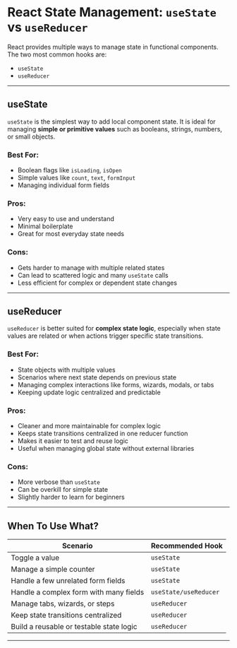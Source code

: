 # React State Management: `useState` vs `useReducer`

React provides multiple ways to manage state in functional components. The two most common hooks are:

- `useState`
- `useReducer`

---

## useState

`useState` is the simplest way to add local component state. It is ideal for managing **simple or primitive values** such as booleans, strings, numbers, or small objects.

### Best For:
- Boolean flags like `isLoading`, `isOpen`
- Simple values like `count`, `text`, `formInput`
- Managing individual form fields

### Pros:
- Very easy to use and understand
- Minimal boilerplate
- Great for most everyday state needs

### Cons:
- Gets harder to manage with multiple related states
- Can lead to scattered logic and many `useState` calls
- Less efficient for complex or dependent state changes

---

## useReducer

`useReducer` is better suited for **complex state logic**, especially when state values are related or when actions trigger specific state transitions.

###  Best For:
- State objects with multiple values
- Scenarios where next state depends on previous state
- Managing complex interactions like forms, wizards, modals, or tabs
- Keeping update logic centralized and predictable

###  Pros:
- Cleaner and more maintainable for complex logic
- Keeps state transitions centralized in one reducer function
- Makes it easier to test and reuse logic
- Useful when managing global state without external libraries

###  Cons:
- More verbose than `useState`
- Can be overkill for simple state
- Slightly harder to learn for beginners

---

##  When To Use What?

| Scenario                                | Recommended Hook |
|-----------------------------------------|------------------|
| Toggle a value                          | `useState`       |
| Manage a simple counter                 | `useState`       |
| Handle a few unrelated form fields      | `useState`       |
| Handle a complex form with many fields  | `useState/useReducer`     |
| Manage tabs, wizards, or steps          | `useReducer`     |
| Keep state transitions centralized      | `useReducer`     |
| Build a reusable or testable state logic| `useReducer`     |

---